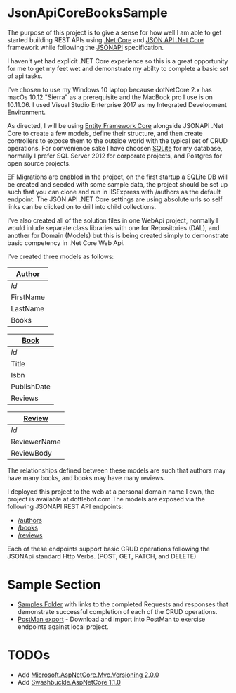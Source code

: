 # JsonApiCoreBooksSample

The purpose of this project is to give a sense for how well I am able to get started building REST APIs using [.Net Core](https://www.nuget.org/packages/Microsoft.AspNetCore.All/2.0.3) and [JSON API .Net Core](https://json-api-dotnet.github.io/JsonApiDotNetCore/) framework while following the [JSONAPI](http://jsonapi.org/) specification.

I haven't yet had explicit .NET Core experience so this is a great opportunity for me to get my feet wet and demonstrate my abilty to complete a basic set of api tasks.  

I've chosen to use my Windows 10 laptop because dotNetCore 2.x has macOs 10.12 "Sierra" as a prerequisite and the MacBook pro I use is on  10.11.06.  I used Visual Studio Enterprise 2017 as my Integrated Development Environment.

As directed, I will be using [Entity Framework Core](https://docs.microsoft.com/en-us/ef/core/) alongside JSONAPI .Net Core to create a few models, define their structure, and then create controllers to expose them to the outside world with the typical set of CRUD operations.
For convenience sake I have choosen [SQLite](https://www.sqlite.org/) for my database, normally I prefer SQL Server 2012 for corporate projects, and Postgres for open source projects.

EF Migrations are enabled in the project, on the first startup a SQLite DB will be created and seeded with some sample data, the project should be set up such that you can clone and run in IISExpress with /authors as the default endpoint. The JSON API .NET Core settings are using absolute urls so self links can be clicked on to drill into child collections.

I've also created all of the solution files in one WebApi project, normally I would inlude separate class libraries with one for Repositories (DAL), and another for Domain (Models) but this is being created simply to demonstrate basic competency in .Net Core Web Api.

I've created three models as follows:

[Author](Domain/Author.cs) | 
--- | 
*Id* | 
FirstName | 
LastName | 
Books| 

[Book](Domain/Book.cs) | 
--- | 
*Id* | 
Title | 
Isbn | 
PublishDate | 
Reviews |

[Review](Domain/Review.cs) | 
--- | 
*Id* | 
ReviewerName | 
ReviewBody | 
  
 The relationships defined between these models are such that authors may have many books, and books may have many reviews.
 
 I deployed this project to the web at a personal domain name I own, the project is available at dottlebot.com
 The models are exposed via the following JSONAPI REST API endpoints:
 * [/authors](http://dottlebot.com/authors)
 * [/books](http://dottlebot.com/books)
 * [/reviews](http://dottlebot.com/reviews)
 
 Each of these endpoints support basic CRUD operations following the JSONApi standard Http Verbs. (POST, GET, PATCH, and DELETE)

# Sample Section 
* [Samples Folder](Sample) with links to the completed Requests and responses that demonstrate successful completion of each of the CRUD operations.
* [PostMan export](Sample/JsonApiCoreBooksSample_Postman.postman_collection.json) - Download and import into PostMan to exercise endpoints against local project.

 # TODOs

* Add [Microsoft.AspNetCore.Mvc.Versioning 2.0.0](https://www.nuget.org/packages/Microsoft.AspNetCore.Mvc.Versioning)
* Add [Swashbuckle.AspNetCore 1.1.0](https://www.nuget.org/packages/Swashbuckle.AspNetCore/)